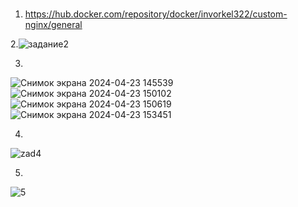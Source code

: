 # 
1. https://hub.docker.com/repository/docker/invorkel322/custom-nginx/general
   
2.![задание2](https://github.com/invorkel322/markdown-/assets/135625414/299d3784-a751-4a50-8cb1-43e6932371d9)

3.
![Снимок экрана 2024-04-23 145539](https://github.com/invorkel322/markdown-/assets/135625414/2b8402c8-8f56-4424-a6f9-cba74237edec)
![Снимок экрана 2024-04-23 150102](https://github.com/invorkel322/markdown-/assets/135625414/f008b6b2-49fa-4c56-8438-1fc2687a98c4)
![Снимок экрана 2024-04-23 150619](https://github.com/invorkel322/markdown-/assets/135625414/541c64fd-a292-4505-a00a-e825c35c5ee8)
![Снимок экрана 2024-04-23 153451](https://github.com/invorkel322/markdown-/assets/135625414/11c27f72-ee22-4a2d-a59c-574bae01b15a)

4.
![zad4](https://github.com/invorkel322/markdown-/assets/135625414/9de0b599-c834-481c-b126-21de0d9f98c9)

5.
![5](https://github.com/invorkel322/markdown-/assets/135625414/2fa7cb3f-8c82-4425-bfa4-60858d5a1f45)

